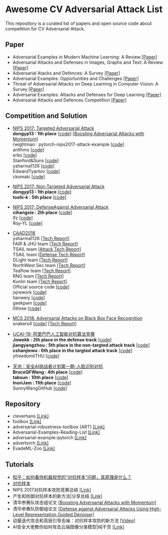# Awesome CV Adversarial Attack List
This repository is a curated list of papers and open source code about competition for CV Adversarial Attack.

## Paper
* Adversarial Examples in Modern Machine Learning: A Review [[Paper]](https://arxiv.org/pdf/1911.05268.pdf)
* Adversarial Attacks and Defenses in Images, Graphs and Text: A Review [[Paper]](https://arxiv.org/pdf/1909.08072.pdf)
* Adversarial Atacks and Defences: A Survey [[Paper]](https://arxiv.org/pdf/1810.00069.pdf)
* Adversarial Examples: Opportunities and Challenges [[Paper]](https://arxiv.org/pdf/1808.04790.pdf)
* Threat of Adversarial Attacks on Deep Learning in Computer Vision: A Survey [[Paper]](https://arxiv.org.pdf/1801.00553.pdf)
* Adversarial Examples: Attacks and Defenses for Deep Learning [[Paper]](https://arxiv.org.pdf/1712.07107.pdf)
* Adversarial Attacks and Defences Competition [[Paper]](https://arxiv.org.pdf/1804.00097.pdf)


## Competition and Solution
* [NIPS 2017: Targeted Adversarial Attack](https://www.kaggle.com/c/nips-2017-targeted-adversarial-attack)  
**dongyp13 : 1th place** [[code]](https://github.com/dongyp13/Targeted-Adversarial-Attack)
[[Boosting Adversarial Attacks with Momentum]](https://arxiv.org/abs/1710.06081)  
rwightman : pytorch-nips2017-attack-example [[code]](https://github.com/rwightman/pytorch-nips2017-attack-example)  
anlthms [[code]](https://github.com/anlthms/nips-2017)   
erko [[code]](https://github.com/erko/nips17-targeted-attack)  
Stanford&Suns [[code]](https://github.com/ftramer/stanford-suns-nips17)  
ysharma1126 [[code]](https://github.com/ysharma1126/nips2017_adversarial_competition)  
EdwardTyantov [[code]](https://github.com/EdwardTyantov/kaggle-nips-adversarial-attacks)  
ckomaki [[code]](https://github.com/ckomaki/kaggle-nips-2017)

* [NIPS 2017: Non-Targeted Adversarial Attack](https://www.kaggle.com/c/nips-2017-non-targeted-adversarial-attack)  
**dongyp13 : 1th place** [[code]](https://github.com/dongyp13/Non-Targeted-Adversarial-Attacks)  
**toshi-k : 5th place** [[code]](https://github.com/toshi-k/kaggle-nips-2017-adversarial-attack)

* [NIPS 2017: DefenseAgainst Adversarial Attack](https://www.kaggle.com/c/nips-2017-defense-against-adversarial-attack)  
**cihangxie : 2th place** [[code]](https://github.com/cihangxie/NIPS2017_adv_challenge_defense)  
lfz [[code]](https://github.com/dongyp13/Non-Targeted-Adversarial-Attacks)  
Roy-YL [[code]](https://github.com/Roy-YL/VAE-Adversarial-Defense)  

* [CAAD2018 ](http://hof.geekpwn.org/caad/zh/index.html)  
ysharma1126 [[Tech Report]](https://arxiv.org/abs/1810.01268)  
FAIR & JHU team [[Tech Report]](https://arxiv.org/pdf/1812.03411.pdf)  
TSAIL team [[Attack Tech Report]](http://hof.geekpwn.org/caad/docs/TSAIL_Attack.pdf)   
TSAIL team [[Defense Tech Report]](http://hof.geekpwn.org/caad/docs/TSAIL_Defense.pdf)  
DLight team [[Tech Report]](http://hof.geekpwn.org/caad/docs/DLight_attack_defence.pdf)  
NorthWest Sec team [[Tech Report]](CAAD_technical_report_team_NWSec_20181019.pdf)    
Teaflow team [[Tech Report]](http://hof.geekpwn.org/caad/docs/TeaflowSummaryEn.pdf)   
RNG team [[Tech Report]](http://hof.geekpwn.org/caad/docs/RNG.pdf)    
Kunlin team [[Tech Report]](http://hof.geekpwn.org/caad/docs/Kunlin_defense.pdf)   
Official source code [[code]](https://github.com/geekpwn/CAAD2018/tree/master/winners)  
jxjrework [[code]](https://github.com/jxjrework/adversarial-dev-factory)  
tianweiy [[code]](https://github.com/tianweiy/CAAD-Solution)  
geekpwn [[code]](https://github.com/geekpwn/CAAD2018)  
0three [[code]](https://github.com/0three/CAAD-2018-Kunlin)

* [MCS 2018. Adversarial Attacks on Black Box Face Recognition](https://competitions.codalab.org/competitions/19090#participate)  
snakers4 [[code]](https://github.com/snakers4/msc-2018-final)
[[Tech Report]](http://baijiahao.baidu.com/s?id=1605052049747008262&wfr=spider&for=pc)

* [IJCAI-19: 阿里巴巴人工智能对抗算法竞赛](https://tianchi.aliyun.com/markets/tianchi/ijcai19_cn)  
**Jowekk : 2th place in the defense track** [[code]](https://github.com/Jowekk/Defense-IJCAI-2019-AAAC)  
**jiangyangzhou : 5th place in the non-targted attack track** [[code]](https://github.com/jiangyangzhou/Non-targeted-Attack-IJCAI2019-ColdRiver)  
**cshanjiewu : 6th place in the targted attack track** [[code]](https://github.com/cshanjiewu/target_attack_IJCAI2019_competition)  
yfreedomliTHU [[code]](https://github.com/yfreedomliTHU/IJCAI2019_AAAC)

* [天池：安全AI挑战者计划第一期-人脸识别对抗](https://tianchi.aliyun.com/competition/entrance/231745/introduction)  
**BruceQFWang : 4th place** [[code]](https://github.com/BruceQFWang/TIANCHI_BlackboxAdversial)  
**tabsun : 10th place** [[code]](https://github.com/tabsun/FaceAttack)  
**InoriJam : 11th place** [[code]](https://github.com/InoriJam/Insightface-Attack)  
SunnyWangGitHub [[code]](https://github.com/SunnyWangGitHub/TianChi_Face_recognition_confrontation)


## Repository
* cleverhans [[Link]](https://github.com/tensorflow/cleverhans)  
* foolbox [[Link]](https://github.com/bethgelab/foolbox/)  
* adversarial-robustness-toolbox (ART) [[Link]](https://github.com/IBM/adversarial-robustness-toolbox)  
* Adversarial-Examples-Reading-List [[Link]](Adversarial-Examples-Reading-List)  
* adversarial-example-pytorch [[Link]](https://github.com/sarathknv/adversarial-examples-pytorch)  
* advertorch [[Link]](https://github.com/BorealisAI/advertorch)  
* EvadeML-Zoo [[Link]](https://github.com/mzweilin/EvadeML-Zoo)


## Tutorials
* [知乎：如何看待机器视觉的“对抗样本”问题，其原理是什么？](https://www.zhihu.com/question/49129585?sort=created)  
* [对抗样本](https://www.zhihu.com/topic/20181666/hot)
* NIPS 2017对抗样本攻防竞赛总结 [[Link]](https://www.leiphone.com/news/201804/WcmoNd6pO4bTQ1yV.html)  
* 产生和防御对抗样本的新方法|分享总结 [[Link]](https://www.leiphone.com/news/201801/eqwoT6Q4KFzXtjyy.html)   
* 清华参赛队攻击组论文 [[Boosting Adversarial Attacks with Momentum]](https://arxiv.org/abs/1710.06081)  
* 清华参赛队防御组论文 [[Defense against Adversarial Attacks Using High-Level Representation Guided Denoiser]](https://arxiv.org/abs/1712.02976) 
* 动量迭代攻击和高层引导去噪：对抗样本攻防的新方法 [[Video]](http://www.mooc.ai/open/course/383)
* AI安全大佬教你如何攻击云端图像分类模型|纯干货 [[Link]](http://www.sohu.com/a/320900665_114877)